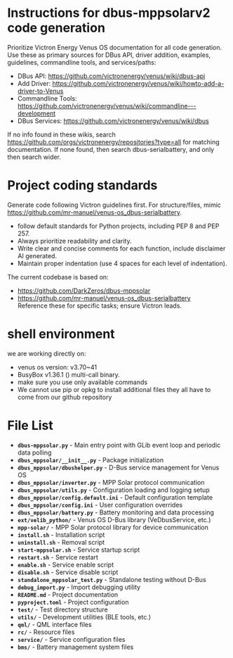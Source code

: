 # Instructions for dbus-mppsolarv2 code generation
Prioritize Victron Energy Venus OS documentation for all code generation. Use these as primary sources for DBus API, driver addition, examples, guidelines, commandline tools, and services/paths:
- DBus API: https://github.com/victronenergy/venus/wiki/dbus-api  
- Add Driver: https://github.com/victronenergy/venus/wiki/howto-add-a-driver-to-Venus  
- Commandline Tools: https://github.com/victronenergy/venus/wiki/commandline---development  
- DBus Services: https://github.com/victronenergy/venus/wiki/dbus  

If no info found in these wikis, search https://github.com/orgs/victronenergy/repositories?type=all for matching documentation. If none found, then search dbus-serialbattery, and only then search wider.

# Project coding standards
Generate code following Victron guidelines first. For structure/files, mimic https://github.com/mr-manuel/venus-os_dbus-serialbattery.
- follow default standards for Python projects, including PEP 8 and PEP 257.
- Always prioritize readability and clarity.
- Write clear and concise comments for each function, include disclaimer AI generated.
- Maintain proper indentation (use 4 spaces for each level of indentation).

The current codebase is based on:  
- https://github.com/DarkZeros/dbus-mppsolar  
- https://github.com/mr-manuel/venus-os_dbus-serialbattery  
Reference these for specific tasks; ensure Victron leads.

# shell environment
we are working directly on: 
- venus os version: v3.70~41 
- BusyBox v1.36.1 () multi-call binary.
- make sure you use only available commands
- We cannot use pip or opkg to install additional files they all have to come from our github repository

# File List
- **`dbus-mppsolar.py`** - Main entry point with GLib event loop and periodic data polling
- **`dbus_mppsolar/__init__.py`** - Package initialization
- **`dbus_mppsolar/dbushelper.py`** - D-Bus service management for Venus OS
- **`dbus_mppsolar/inverter.py`** - MPP Solar protocol communication
- **`dbus_mppsolar/utils.py`** - Configuration loading and logging setup
- **`dbus_mppsolar/config.default.ini`** - Default configuration template
- **`dbus_mppsolar/config.ini`** - User configuration overrides
- **`dbus_mppsolar/battery.py`** - Battery monitoring and data processing
- **`ext/velib_python/`** - Venus OS D-Bus library (VeDbusService, etc.)
- **`mpp-solar/`** - MPP Solar protocol library for device communication
- **`install.sh`** - Installation script
- **`uninstall.sh`** - Removal script
- **`start-mppsolar.sh`** - Service startup script
- **`restart.sh`** - Service restart
- **`enable.sh`** - Service enable script
- **`disable.sh`** - Service disable script
- **`standalone_mppsolar_test.py`** - Standalone testing without D-Bus
- **`debug_import.py`** - Import debugging utility
- **`README.md`** - Project documentation
- **`pyproject.toml`** - Project configuration
- **`test/`** - Test directory structure
- **`utils/`** - Development utilities (BLE tools, etc.)
- **`qml/`** - QML interface files
- **`rc/`** - Resource files
- **`service/`** - Service configuration files
- **`bms/`** - Battery management system files

